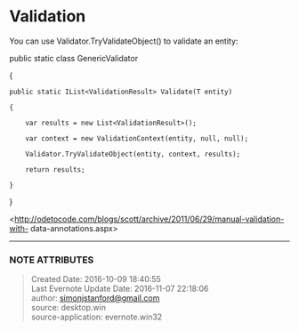 # Validation

You can use Validator.TryValidateObject() to validate an entity:

  

public static class GenericValidator<T>

{

    public static IList<ValidationResult> Validate(T entity)

    {

        var results = new List<ValidationResult>();

        var context = new ValidationContext(entity, null, null);

        Validator.TryValidateObject(entity, context, results);

        return results;

    }

}

  

<http://odetocode.com/blogs/scott/archive/2011/06/29/manual-validation-with-
data-annotations.aspx>


---
### NOTE ATTRIBUTES
>Created Date: 2016-10-09 18:40:55  
>Last Evernote Update Date: 2016-11-07 22:18:06  
>author: simonjstanford@gmail.com  
>source: desktop.win  
>source-application: evernote.win32  
<!--stackedit_data:
eyJoaXN0b3J5IjpbMTQwNjIwNjkwOV19
-->